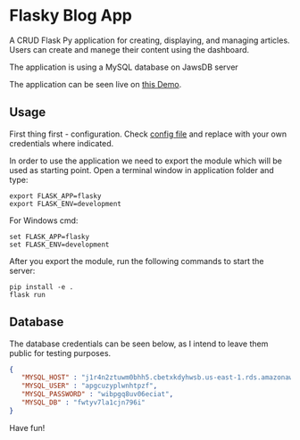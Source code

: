 # Flasky Blog App

A CRUD Flask Py application for creating, displaying, and managing articles. 
Users can create and manege their content using the dashboard.

The application is using a MySQL database on JawsDB server

The application can be seen live on [this Demo](https://flasky-article-app.herokuapp.com/).

## Usage
First thing first - configuration. Check [config file](./flasky/config.py) and replace with your own credentials where indicated.


In order to use the application we need to export the module which will be used as starting point.
Open a terminal window in application folder and type:

```
export FLASK_APP=flasky
export FLASK_ENV=development
```

For Windows cmd:
```
set FLASK_APP=flasky
set FLASK_ENV=development
```

After you export the module, run the following commands to start the server:
```
pip install -e .
flask run
```


## Database
 The database credentials can be seen below, as I intend to leave them public for testing purposes.

 ``` json
 {
    "MYSQL_HOST" : "j1r4n2ztuwm0bhh5.cbetxkdyhwsb.us-east-1.rds.amazonaws.com",
    "MYSQL_USER" : "apgcuzyplwnhtpzf",
    "MYSQL_PASSWORD" : "wibpgq8uv06eciat",
    "MYSQL_DB" : "fwtyv7la1cjn796i"
}
```

Have fun!
